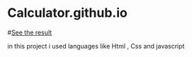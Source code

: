 # Calculator.github.io
#[See the result]()


in this project i used languages like Html , Css and javascript
